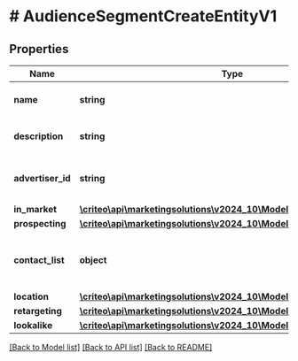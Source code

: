 # # AudienceSegmentCreateEntityV1

## Properties

Name | Type | Description | Notes
------------ | ------------- | ------------- | -------------
**name** | **string** | Name of the segment |
**description** | **string** | Description of the segment | [optional]
**advertiser_id** | **string** | Advertiser associated to the segment |
**in_market** | [**\criteo\api\marketingsolutions\v2024_10\Model\InMarketCreateV1**](InMarketCreateV1.md) |  | [optional]
**prospecting** | [**\criteo\api\marketingsolutions\v2024_10\Model\ProspectingCreateV1**](ProspectingCreateV1.md) |  | [optional]
**contact_list** | **object** | Settings to target users with your contact lists. | [optional]
**location** | [**\criteo\api\marketingsolutions\v2024_10\Model\LocationCreateV1**](LocationCreateV1.md) |  | [optional]
**retargeting** | [**\criteo\api\marketingsolutions\v2024_10\Model\RetargetingCreateV1**](RetargetingCreateV1.md) |  | [optional]
**lookalike** | [**\criteo\api\marketingsolutions\v2024_10\Model\LookalikeCreateV1**](LookalikeCreateV1.md) |  | [optional]

[[Back to Model list]](../../README.md#models) [[Back to API list]](../../README.md#endpoints) [[Back to README]](../../README.md)

